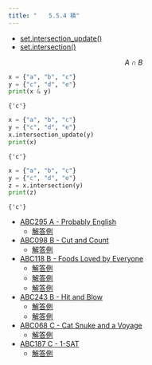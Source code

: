 ```yaml
---
title: "　　5.5.4 積"
---
```


* [set.intersection_update()](https://docs.python.org/ja/3/library/stdtypes.html#frozenset.intersection_update)
* [set.intersection()](https://docs.python.org/ja/3/library/stdtypes.html#frozenset.intersection)

$$
A \cap B
$$

```python:サンプルコード：sample_412.py
x = {"a", "b", "c"}
y = {"c", "d", "e"}
print(x & y)
```

```text:実行結果
{'c'}
```

```python:サンプルコード：sample_413.py
x = {"a", "b", "c"}
y = {"c", "d", "e"}
x.intersection_update(y)
print(x)
```

```text:実行結果
{'c'}
```

```python:サンプルコード：sample_414.py
x = {"a", "b", "c"}
y = {"c", "d", "e"}
z = x.intersection(y)
print(z)
```

```text:実行結果
{'c'}
```

- [ABC295 A - Probably English](https://atcoder.jp/contests/abc295/tasks/abc295_a)
    - [解答例](https://atcoder.jp/contests/abc295/submissions/40081778)
- [ABC098 B - Cut and Count](https://atcoder.jp/contests/abc098/tasks/abc098_b)
    - [解答例](https://atcoder.jp/contests/abc098/submissions/17894269)
- [ABC118 B - Foods Loved by Everyone](https://atcoder.jp/contests/abc118/tasks/abc118_b)
    - [解答例](https://atcoder.jp/contests/abc118/submissions/15088691)
    - [解答例](https://atcoder.jp/contests/abc118/submissions/15088747)
    - [解答例](https://atcoder.jp/contests/abc118/submissions/15136334)
- [ABC243 B - Hit and Blow](https://atcoder.jp/contests/abc243/tasks/abc243_b)
    - [解答例](https://atcoder.jp/contests/abc243/submissions/30112953)
    - [解答例](https://atcoder.jp/contests/abc243/submissions/30113013)
- [ABC068 C - Cat Snuke and a Voyage](https://atcoder.jp/contests/abc068/tasks/arc079_a)
    - [解答例](https://atcoder.jp/contests/abc068/submissions/17921524)
- [ABC187 C - 1-SAT](https://atcoder.jp/contests/abc187/tasks/abc187_c)
    - [解答例](https://atcoder.jp/contests/abc187/submissions/22576870)